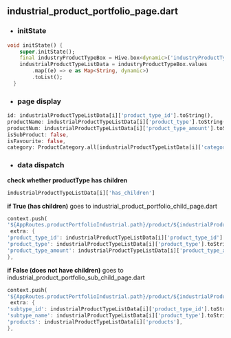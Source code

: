 ## industrial_product_portfolio_page.dart

- ### initState

```dart
void initState() {
    super.initState();
    final industryProductTypeBox = Hive.box<dynamic>('industryProductTypeBox');
    industrialProductTypeListData = industryProductTypeBox.values
        .map((e) => e as Map<String, dynamic>)
        .toList();
  }
```
- ### page display
```dart
id: industrialProductTypeListData[i]['product_type_id'].toString(),
productName: industrialProductTypeListData[i]['product_type'].toString(),
productNum: industrialProductTypeListData[i]['product_type_amount'].toString(),
isSubProduct: false,
isFavourite: false,
category: ProductCategory.all[industrialProductTypeListData[i]['category'] as int],

```
- ### data dispatch
**check whether productType has children**
```dart
industrialProductTypeListData[i]['has_children']
```
**if True (has children)** 
goes to industrial_product_portfolio_child_page.dart
```dart
context.push(
'${AppRoutes.productPortfolioIndustrial.path}/product/${industrialProductTypeListData[i]['category']}/${industrialProductTypeListData[i]['product_type_id']}',
 extra: {
'product_type_id': industrialProductTypeListData[i]['product_type_id'].toString(),
'product_type': industrialProductTypeListData[i]['product_type'].toString(),
'product_type_amount': industrialProductTypeListData[i]['product_type_amount'].toString(),
},
```
**if False (does not have children)** 
goes to industrial_product_portfolio_sub_child_page.dart

```dart
context.push(
'${AppRoutes.productPortfolioIndustrial.path}/product/${industrialProductTypeListData[i]['category']}/${industrialProductTypeListData[i]['product_type_id']}/${industrialProductTypeListData[i]['product_type_id']}',
 extra: {
'subtype_id': industrialProductTypeListData[i]['product_type_id'].toString(),
'subtype_name': industrialProductTypeListData[i]['product_type'].toString(),
'products': industrialProductTypeListData[i]['products'],  
},
```
